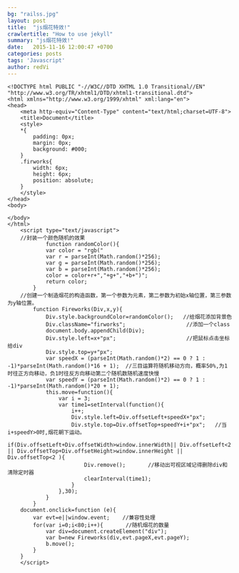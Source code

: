 ```yaml
---
bg: "railss.jpg"
layout: post
title:  "js烟花特效!"
crawlertitle: "How to use jekyll"
summary: "js烟花特效!"
date:   2015-11-16 12:00:47 +0700
categories: posts
tags: 'Javascript'
author: redVi
---
```


	<!DOCTYPE html PUBLIC "-//W3C//DTD XHTML 1.0 Transitional//EN" "http://www.w3.org/TR/xhtml1/DTD/xhtml1-transitional.dtd">
	<html xmlns="http://www.w3.org/1999/xhtml" xml:lang="en">
	<head>
		<meta http-equiv="Content-Type" content="text/html;charset=UTF-8">
		<title>Document</title>
		<style>
	    *{  
	        padding: 0px;  
	        margin: 0px;  
	        background: #000;  
	    }  
	    .firworks{  
	        width: 6px;  
	        height: 6px;  
	        position: absolute;  
	    }  	
		</style>
	</head>
	<body>
		
	</body>
	</html>
	    <script type="text/javascript">  
	    //封装一个颜色随机的效果  
	            function randomColor(){  
	            var color = "rgb("  
	            var r = parseInt(Math.random()*256);  
	            var g = parseInt(Math.random()*256);  
	            var b = parseInt(Math.random()*256);  
	            color = color+r+","+g+","+b+")";  
	            return color;     
	        }  
	    //创建一个制造烟花的构造函数，第一个参数为元素，第二参数为初始x轴位置，第三参数为y轴位置。  
	        function Fireworks(Div,x,y){          
	            Div.style.backgroundColor=randomColor();   //给烟花添加背景色  
	            Div.className="firworks";                   //添加一个class  
	            document.body.appendChild(Div);  
	            Div.style.left=x+"px";                      //把鼠标点击坐标给div  
	            Div.style.top=y+"px";  
	            var speedX = (parseInt(Math.random()*2) == 0 ? 1 : -1)*parseInt(Math.random()*16 + 1);  //三目运算符随机移动方向，概率50%,为1时往正方向移动，负1时往反方向移动第二个随机数随机速度快慢  
	            var speedY = (parseInt(Math.random()*2) == 0 ? 1 : -1)*parseInt(Math.random()*20 + 1);  
	            this.move=function(){  
	                var i = 3;  
	                var time1=setInterval(function(){  
	                    i++;  
	                    Div.style.left=Div.offsetLeft+speedX+"px";            
	                    Div.style.top=Div.offsetTop+speedY+i+"px";   //当i+speedY>0时,烟花朝下运动。  
	                    if(Div.offsetLeft+Div.offsetWidth>window.innerWidth|| Div.offsetLeft<2 || Div.offsetTop+Div.offsetHeight>window.innerHeight || Div.offsetTop<2 ){  
	                        Div.remove();       //移动出可视区域记得删除div和清除定时器  
	                        clearInterval(time1);  
	                    }  
	                },30);  
	            }         
	        }  
	    document.onclick=function (e){  
	        var evt=e||window.event;    //兼容性处理  
	        for(var i=0;i<80;i++){       //随机烟花的数量  
	            var div=document.createElement("div");  
	            var b=new Fireworks(div,evt.pageX,evt.pageY);  
	            b.move();  
	        }  
	    }  
	    </script>  
